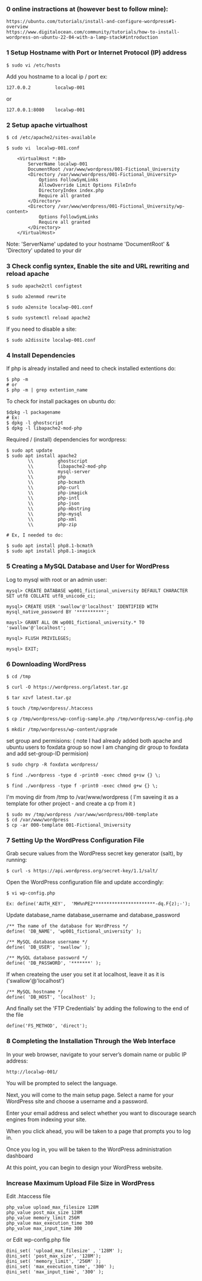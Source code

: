 ### 0 online instractions at (however best to follow mine):
    https://ubuntu.com/tutorials/install-and-configure-wordpress#1-overview
    https://www.digitalocean.com/community/tutorials/how-to-install-wordpress-on-ubuntu-22-04-with-a-lamp-stack#introduction

### 1 Setup Hostname with Port or Internet Protocol (IP) address

    $ sudo vi /etc/hosts

Add you hostname to a local ip / port ex:

    127.0.0.2         localwp-001

or

    127.0.0.1:8080    localwp-001


### 2 Setup apache virtualhost


    $ cd /etc/apache2/sites-available

    $ sudo vi  localwp-001.conf

        <VirtualHost *:80>
            ServerName localwp-001
            DocumentRoot /var/www/wordpress/001-Fictional_University
            <Directory /var/www/wordpress/001-Fictional_University>
                Options FollowSymLinks
                AllowOverride Limit Options FileInfo
                DirectoryIndex index.php
                Require all granted
            </Directory>
            <Directory /var/www/wordpress/001-Fictional_University/wp-content>
                Options FollowSymLinks
                Require all granted
            </Directory>
        </VirtualHost>

    
Note:       'ServerName'                  updated to your hostname
            'DocumentRoot' & 'Directory'  updated to your dir


### 3 Check config syntex, Enable the site and URL rewriting and reload apache

    $ sudo apache2ctl configtest

    $ sudo a2enmod rewrite

    $ sudo a2ensite localwp-001.conf

    $ sudo systemctl reload apache2

If you need to disable a site:

    $ sudo a2dissite localwp-001.conf


### 4 Install Dependencies


If php is already installed and need to check installed extentions do:

    $ php -m
    # or
    $ php -m | grep extention_name


To check for install packages on ubuntu do:

    $dpkg -l packagename
    # Ex:
    $ dpkg -l ghostscript
    $ dpkg -l libapache2-mod-php


Required / (install) dependencies for wordpress:

    $ sudo apt update
    $ sudo apt install apache2 
            \\         ghostscript 
            \\         libapache2-mod-php 
            \\         mysql-server 
            \\         php 
            \\         php-bcmath 
            \\         php-curl 
            \\         php-imagick 
            \\         php-intl 
            \\         php-json 
            \\         php-mbstring 
            \\         php-mysql 
            \\         php-xml 
            \\         php-zip

    # Ex, I needed to do:

    $ sudo apt install php8.1-bcmath
    $ sudo apt install php8.1-imagick


### 5 Creating a MySQL Database and User for WordPress

Log to mysql with root or an admin user:

    mysql> CREATE DATABASE wp001_fictional_university DEFAULT CHARACTER SET utf8 COLLATE utf8_unicode_ci;

    mysql> CREATE USER 'swallow'@'localhost' IDENTIFIED WITH mysql_native_password BY '**********';

    maysl> GRANT ALL ON wp001_fictional_university.* TO 'swallow'@'localhost';

    mysql> FLUSH PRIVILEGES;

    mysql> EXIT;


### 6 Downloading WordPress

    $ cd /tmp

    $ curl -O https://wordpress.org/latest.tar.gz

    $ tar xzvf latest.tar.gz

    $ touch /tmp/wordpress/.htaccess

    $ cp /tmp/wordpress/wp-config-sample.php /tmp/wordpress/wp-config.php

    $ mkdir /tmp/wordpress/wp-content/upgrade

set group and permisions: 
( note I had already added both apache and ubuntu users  to foxdata group 
so now I am changing dir group to foxdata and add set-group-ID permision)

    $ sudo chgrp -R foxdata wordpress/

    $ find ./wordpress -type d -print0 -exec chmod g+sw {} \;

    $ find ./wordpress -type f -print0 -exec chmod g+w {} \;


I'm moving dir from /tmp to /var/www/wordpress
( I'm saveing it as a template for other project - and create a cp from it )

    $ sudo mv /tmp/wordpress /var/www/wordpress/000-template
    $ cd /var/www/wordpress
    $ cp -ar 000-template 001-Fictional_University


### 7 Setting Up the WordPress Configuration File

 Grab secure values from the WordPress secret key generator (salt), by running:

    $ curl -s https://api.wordpress.org/secret-key/1.1/salt/

Open the WordPress configuration file and update accordingly:

    $ vi wp-config.php

    Ex: define('AUTH_KEY',  'MH%nPE2***********************-dq.F{z);-');


Update database_name database_username and database_password

    /** The name of the database for WordPress */
    define( 'DB_NAME', 'wp001_fictional_university' );

    /** MySQL database username */
    define( 'DB_USER', 'swallow' );

    /** MySQL database password */
    define( 'DB_PASSWORD', '*******' );


If when createing the user you set it at localhost, leave it as it is ('swallow'@'localhost')

    /** MySQL hostname */
    define( 'DB_HOST', 'localhost' );
    

And finally set the 'FTP Credentials' by adding the following to the end of the file


    define('FS_METHOD', 'direct');


### 8 Completing the Installation Through the Web Interface

In your web browser, navigate to your server’s domain name or public IP address:

    http://localwp-001/

You will be prompted to select the language.

Next, you will come to the main setup page.
Select a name for your WordPress site and choose a username and a password.

Enter your email address and select whether you want to discourage search engines from indexing your site.

When you click ahead, you will be taken to a page that prompts you to log in.

Once you log in, you will be taken to the WordPress administration dashboard

At this point, you can begin to design your WordPress website.



### Increase Maximum Upload File Size in WordPress

Edit .htaccess file

    php_value upload_max_filesize 128M
    php_value post_max_size 128M
    php_value memory_limit 256M
    php_value max_execution_time 300
    php_value max_input_time 300

or Edit wp-config.php file

    @ini_set( 'upload_max_filesize' , '128M' );
    @ini_set( 'post_max_size', '128M');
    @ini_set( 'memory_limit', '256M' );
    @ini_set( 'max_execution_time', '300' );
    @ini_set( 'max_input_time', '300' );